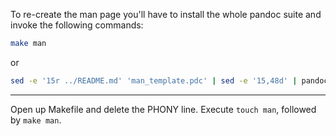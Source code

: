 To re-create the man page you'll have to install the whole pandoc suite and invoke the following commands:

```bash
make man
```

or

```bash
sed -e '15r ../README.md' 'man_template.pdc' | sed -e '15,48d' | pandoc -s -S -f markdown -t man - -o pinkybar.1
```

---

Open up Makefile and delete the PHONY line. Execute `touch man`, followed by `make man`.
